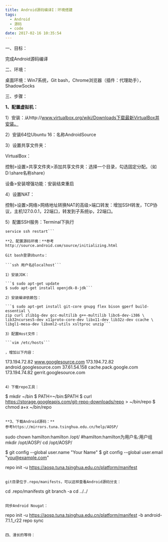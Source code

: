 ```yaml
---
title: Android源码编译I：环境搭建
tags:
  - Android
  - 源码
  - code
date: 2017-02-16 10:35:54
---
```


一、目标：

完成Android源码编译

二、环境：

桌面环境：Win7系统，Git bash，Chrome浏览器（插件：代理助手），ShadowSocks

<!--more-->

三、步骤：

**1、配置虚拟机：**

1）安装：从http://www.virtualbox.org/wiki/Downloads下载最新VirtualBox并安装。

2）安装64位Ubuntu 16：名称AndroidSource

3）设置共享文件夹：

VirtualBox：

控制&gt;设置&gt;共享文件夹&gt;添加共享文件夹：选择一个目录，勾选固定分配。（如D:\share名称share）

设备&gt;安装增强功能：安装结束重启

4）设置NAT：

控制&gt;设置&gt;网络&gt;网络地址转换NAT的高级&gt;端口转发：增加SSH转发，TCP协议，主机127.0.0.1，22端口，转发到子系统ip，22端口。

5）配置SSH服务：Terminal下执行

```sudo apt-get install openssh-server
service ssh restart```

**2、配置源码环境：**参考http://source.android.com/source/initializing.html

Git bash登录Ubuntu：

```ssh 用户名@localhost```

1）安装JDK：

```$ sudo apt-get update
$ sudo apt-get install openjdk-8-jdk```

2）安装编译依赖包：

```$ sudo apt-get install git-core gnupg flex bison gperf build-essential \
zip curl zlib1g-dev gcc-multilib g++-multilib libc6-dev-i386 \
lib32ncurses5-dev x11proto-core-dev libx11-dev lib32z-dev ccache \
libgl1-mesa-dev libxml2-utils xsltproc unzip```

3）配置Host文件：

```vim /etc/hosts```

，增加以下内容：

```
173.194.72.82 www.googlesource.com
173.194.72.82 android.googlesource.com
37.61.54.158 cache.pack.google.com
173.194.74.82 gerrit.googlesource.com
```

4）下载repo工具：

```
$ mkdir ~/bin
$ PATH=~/bin:$PATH
$ curl https://storage.googleapis.com/git-repo-downloads/repo > ~/bin/repo
$ chmod a+x ~/bin/repo
```

**3、下载Android源码：**
参考https://mirrors.tuna.tsinghua.edu.cn/help/AOSP/

```
sudo chown hamilton:hamilton /opt/ #hamilton:hamilton为用户名:用户组
mkdir /opt/AOSP/
cd /opt/AOSP/

$ git config --global user.name "Your Name"
$ git config --global user.email "you@example.com"

repo init -u https://aosp.tuna.tsinghua.edu.cn/platform/manifest
```

git目录位于.repo/manifests，可以这样查看Android源码分支：

```
cd .repo/manifests
git branch -a
cd ../../
```

同步Android Nougat：

```
repo init -u https://aosp.tuna.tsinghua.edu.cn/platform/manifest -b android-7.1.1_r22
repo sync
```

四、漫长的等待：
